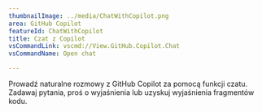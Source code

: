```yaml
---
thumbnailImage: ../media/ChatWithCopilot.png
area: GitHub Copilot
featureId: ChatWithCopilot
title: Czat z Copilot
vsCommandLink: vscmd://View.GitHub.Copilot.Chat
vsCommandName: Open chat

---
```



Prowadź naturalne rozmowy z GitHub Copilot za pomocą funkcji czatu. Zadawaj pytania, proś o wyjaśnienia lub uzyskuj wyjaśnienia fragmentów kodu.


